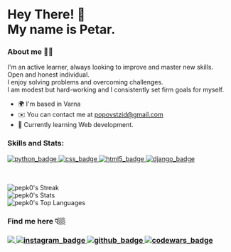 Hey There! 👋  
My name is Petar. 
=================================================================================================================================================

### About me 👨‍💻
I'm an active learner, always looking to improve and master new skills.  
Open and honest individual.  
I enjoy solving problems and overcoming challenges.    
I am modest but hard-working and I consistently set firm goals for myself.   

* 🌍  I'm based in Varna
* ✉️  You can contact me at [popovstzid@gmail.com](mailto:popovstzid@gmail.com)
* 🧠  Currently learning Web development.

<div class="social_badges" align="left">
    <h3>Skills and Stats:</h3>
    <a href="https://www.python.org/" _target="blank">
        <img src="https://img.shields.io/badge/Python-FFD43B?style=for-the-badge&logo=python&logoColor=blue" alt="python_badge">
        </a>
    <a href="https://en.wikipedia.org/wiki/CSS" _target="blank">
        <img src="https://img.shields.io/badge/CSS3-1572B6?style=for-the-badge&logo=css3&logoColor=white" alt="css_badge">
    </a>
    <a href="https://en.wikipedia.org/wiki/HTML" _target="blank">
        <img src="https://img.shields.io/badge/HTML5-E34F26?style=for-the-badge&logo=html5&logoColor=white" alt="html5_badge">
    </a>
    <a href="https://www.djangoproject.com/" _target="blank">
        <img src="https://img.shields.io/badge/Django-092E20?style=for-the-badge&logo=django&logoColor=green" alt="django_badge">
    </a>
</div>
<br></br>

![pepk0's Streak](https://github-readme-streak-stats.herokuapp.com/?user=pepk0&theme=algolia&hide_border=true)  
![pepk0's Stats](https://github-readme-stats.vercel.app/api?username=pepk0&theme=algolia&show_icons=true&hide_border=true&count_private=true)  
![pepk0's Top Languages](https://github-readme-stats.vercel.app/api/top-langs/?username=pepk0&theme=algolia&show_icons=true&hide_border=true&layout=compact)


<div class="social_badges" align="left">
    <h3>Find me here 👇🏼<h3>
    <a href="https://www.facebook.com/pitar.popov/" _target="blank">
        <img src="https://img.shields.io/badge/Facebook-1877F2?style=for-the-badge&logo=facebook&logoColor=white">
    </a>
    <a href="https://www.instagram.com/p.popw/" _target="blank">
        <img src="https://img.shields.io/badge/Instagram-E4405F?style=for-the-badge&logo=instagram&logoColor=white" alt="instagram_badge">
    <a href="https://github.com/pepk0" _target="blank">
        <img src="https://img.shields.io/badge/GitHub-100000?style=for-the-badge&logo=github&logoColor=white" alt="github_badge">
    <a href="https://www.codewars.com/users/Popow" _target="blank">
        <img src="https://img.shields.io/badge/Codewars-B1361E?style=for-the-badge&logo=Codewars&logoColor=white" alt="codewars_badge">
    </a>
</div>